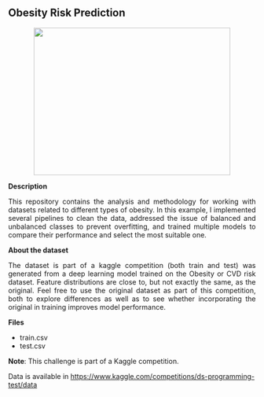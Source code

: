 ## Obesity Risk Prediction
<p align="center">
    <img align="center" width="400" height="300" src="https://dranbara.net/wp-content/uploads/2022/10/ce-que-dit-votre-surpoids-sur-votre-alimentation-et-votre-sante.jpg">
</p>

<b>Description</b>

<p align="justify">
This repository contains the analysis and methodology for working with datasets related to different types of obesity. In this example, I implemented several pipelines to clean the data, addressed the issue of balanced and unbalanced classes to prevent overfitting, and trained multiple models to compare their performance and select the most suitable one.
</p>

<b>About the dataset</b>
<p align="justify">
The dataset is part of a kaggle competition (both train and test) was generated from a deep learning model trained on the Obesity or CVD risk dataset. Feature distributions are close to, but not exactly the same, as the original. Feel free to use the original dataset as part of this competition, both to explore differences as well as to see whether incorporating the original in training improves model performance.
</p>

<b>Files</b>
* train.csv
* test.csv

<b>Note</b>: This challenge is part of a Kaggle competition.</p>
Data is available in https://www.kaggle.com/competitions/ds-programming-test/data


 

